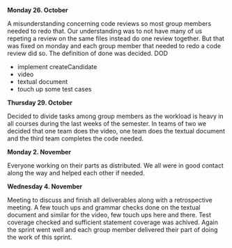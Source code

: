 **Monday 26. October**

A misunderstanding concerning code reviews so most group members needed to redo that. Our understanding was to not have many of us repeting a review on the same files instead do one review together. But that was fixed on monday and each group member that needed to redo a code review did so. The definition of done was decided.
DOD
- implement createCandidate
- video
- textual document
- touch up some test cases


**Thursday 29. October**

Decided to divide tasks among group members as the workload is heavy in all courses during the last weeks of the semester. In teams of two we decided that one team does the video, one team does the textual document and the third team completes the code needed.


**Monday 2. November**

Everyone working on their parts as distributed. We all were in good contact along the way and helped each other if needed.


**Wednesday 4. November**

Meeting to discuss and finish all deliverables along with a retrospective meeting. A few touch ups and grammar checks done on the textual document and similar for the video, few touch ups here and there. Test coverage checked and sufficient statement coverage was achived. Again the sprint went well and each group member delivered their part of doing the work of this sprint.
